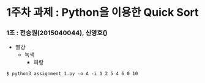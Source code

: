 # 1주차 과제 : Python을 이용한 Quick Sort

### 1조 : 전승원(2015040044), 신영호()

- 빨강
    - 녹색
      - 파랑


<pre><code>$ python3 assignment_1.py -o A -i 1 2 5 4 6 0 10 </code></pre>
